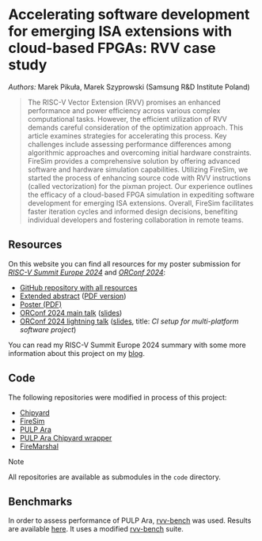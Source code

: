 # Accelerating software development for emerging ISA extensions with cloud-based FPGAs: RVV case study

*Authors:* Marek Pikuła, Marek Szyprowski (Samsung R&D Institute Poland)

> The RISC-V Vector Extension (RVV) promises an enhanced performance and power efficiency across various complex computational tasks. However, the efficient utilization of RVV demands careful consideration of the optimization approach. This article examines strategies for accelerating this process. Key challenges include assessing performance differences among algorithmic approaches and overcoming initial hardware constraints. FireSim provides a comprehensive solution by offering advanced software and hardware simulation capabilities. Utilizing FireSim, we started the process of enhancing source code with RVV instructions (called vectorization) for the pixman project. Our experience outlines the efficacy of a cloud-based FPGA simulation in expediting software development for emerging ISA extensions. Overall, FireSim facilitates faster iteration cycles and informed design decisions, benefiting individual developers and fostering collaboration in remote teams.

## Resources

On this website you can find all resources for my poster submission for [*RISC-V Summit Europe 2024*](https://riscv-europe.org/summit/2024/) and [*ORConf 2024*](https://fossi-foundation.org/orconf/2024):

- [GitHub repository with all resources][here]
- [Extended abstract][abstract] ([PDF version][abstract-pdf])
- [Poster (PDF)][poster-pdf]
- [ORConf 2024 main talk][presentation-video] ([slides][presentation])
- [ORConf 2024 lightning talk][lightning-video] ([slides][lightning], title: *CI setup for multi-platform software project*)

You can read my RISC-V Summit Europe 2024 summary with some more information about this project on my [blog].

[here]: https://github.com/MarekPikula/RISC-V-Summit-Europe-2024
[abstract]: abstract/index.html
[abstract-pdf]: abstract/abstract.pdf
[poster-pdf]: poster/poster.pdf
[presentation]: presentation/2024-09-14-orconf-presentation.pdf
[presentation-video]: https://youtu.be/04YZcZ8E_jg
[lightning]: presentation/2024-09-14-orconf-lightning-talk.pdf
[lightning-video]: https://youtu.be/Xm_kUVhMBdw?t=766
[blog]: https://serenitycode.dev/post/2024/06/riscv-summit-europe

## Code

The following repositories were modified in process of this project:

- [Chipyard][chipyard-repo]
- [FireSim][firesim-repo]
- [PULP Ara][ara-repo]
- [PULP Ara Chipyard wrapper][ara-wrapper-repo]
- [FireMarshal][firemarshal-repo]

[chipyard-repo]: https://github.com/MarekPikula/chipyard/tree/ara-integration
[firesim-repo]: https://github.com/MarekPikula/firesim/tree/ara-integration
[ara-repo]: https://github.com/MarekPikula/pulp-ara/tree/chipyard-integration
[ara-wrapper-repo]: https://github.com/Samsung/chipyard-ara-wrapper
[firemarshal-repo]: https://github.com/MarekPikula/FireMarshal

> [!NOTE]
> All repositories are available as submodules in the `code` directory.

## Benchmarks

In order to assess performance of PULP Ara, [rvv-bench][rvv-bench-upstream] was used. Results are available [here][rvv-bench-results]. It uses a modified [rvv-bench][rvv-bench-mod] suite.

[rvv-bench-upstream]: https://github.com/camel-cdr/rvv-bench
[rvv-bench-results]: benchmarks/rvv-bench-results/pulp_ara/index.html
[rvv-bench-mod]: https://github.com/MarekPikula/rvv-bench/tree/pulp-ara
